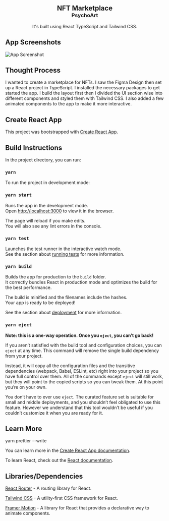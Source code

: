 <h2 style="margin-bottom: 0;" align="center">NFT Marketplace</h2>
<h3 style="margin-top: 0;" align="center">PsychoArt</h3>
<p align="center">
It's built using React TypeScript and Tailwind CSS.
</p>


## App Screenshots
<img src="https://github.com/BanerjeeProdipta/NFT/blob/main/public/AppScreenShot.png" alt="App Screenshot" >


## Thought Process
I wanted to create a marketplace for NFTs. I saw the Figma Design then set up a React project in TypeScript. I installed the necessary packages to get started the app. I build the layout first then I divided the UI section wise into different components and styled them with Tailwind CSS. I also added a few animated components to the app to make it more interactive.


## Create React App

This project was bootstrapped with [Create React App](https://github.com/facebook/create-react-app).

## Build Instructions


In the project directory, you can run:

### `yarn`

To run the project in development mode:

### `yarn start`

Runs the app in the development mode.\
Open [http://localhost:3000](http://localhost:3000) to view it in the browser.

The page will reload if you make edits.\
You will also see any lint errors in the console.

### `yarn test`

Launches the test runner in the interactive watch mode.\
See the section about [running tests](https://facebook.github.io/create-react-app/docs/running-tests) for more information.

### `yarn build`

Builds the app for production to the `build` folder.\
It correctly bundles React in production mode and optimizes the build for the best performance.

The build is minified and the filenames include the hashes.\
Your app is ready to be deployed!

See the section about [deployment](https://facebook.github.io/create-react-app/docs/deployment) for more information.

### `yarn eject`

**Note: this is a one-way operation. Once you `eject`, you can’t go back!**

If you aren’t satisfied with the build tool and configuration choices, you can `eject` at any time. This command will remove the single build dependency from your project.

Instead, it will copy all the configuration files and the transitive dependencies (webpack, Babel, ESLint, etc) right into your project so you have full control over them. All of the commands except `eject` will still work, but they will point to the copied scripts so you can tweak them. At this point you’re on your own.

You don’t have to ever use `eject`. The curated feature set is suitable for small and middle deployments, and you shouldn’t feel obligated to use this feature. However we understand that this tool wouldn’t be useful if you couldn’t customize it when you are ready for it.

## Learn More

yarn prettier --write

You can learn more in the [Create React App documentation](https://facebook.github.io/create-react-app/docs/getting-started).

To learn React, check out the [React documentation](https://reactjs.org/).


## Libraries/Dependencies
[React Router](https://reacttraining.com/react-router/web/guides/quick-start) - A routing library for React.

[Tailwind CSS](https://tailwindcss.com/) - A utility-first CSS framework for React.


[Framer Motion](https://www.framer.com/motion/) - A library for React that provides a declarative way to animate components.


